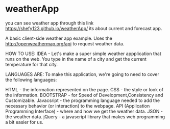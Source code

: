 # weatherApp
you can see weather app through this link https://shefy123.github.io/weatherApp/
its about current and forecast app.

A basic client-side weather app example.
Uses the http://openweathermap.org/api to request weather data.

HOW TO USE:
IDEA - Let's make a super simple weather appplication that runs on the web. You type in the name of a city and get the current temperature for that city.

LANGUAGES ARE:
To make this application, we're going to need to cover the following languages:

HTML - the information represented on the page.
CSS - the style or look of the information.
BOOTSTRAP - for Speed of Development,Consistency and  Customizable.
Javacsript - the programming language needed to add the necessary behavior (or interaction) to the webpage.
API (Application Programming Interface) - where and how we get the weather data.
JSON - the weather data.
jQuery - a javascript library that makes web programming a bit easier for us.
